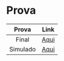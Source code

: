 # Prova

|Prova|Link|
|:-:|:-:|
|Final|[Aqui](./prova_final/README.md)|
|Simulado|[Aqui](./prova_simulado/README.md)|
